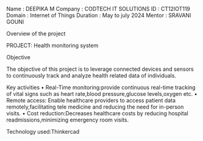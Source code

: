 Name : DEEPIKA M
Company : CODTECH IT SOLUTIONS
ID : CT12IOT119
Domain : Internet of Things
Duration : May to july 2024
Mentor : SRAVANI GOUNI

Overview of the project

PROJECT: Health monitoring system

Objective

The objective of this project is to leverage connected devices and sensors to continuously track and analyze health related data of individuals.

Key activities
•	Real-Time monitoring:provide continuous real-time tracking of vital signs such as heart rate,blood pressure,glucose levels,oxygen etc.
•	Remote access: Enable healthcare providers to access patient data remotely,facilitating tele medicine and reducing the need for in-person visits.
•	Cost reduction:Decreases healthcare costs by reducing hospital readmissions,minimizing emergency room visits.

Technology used:Thinkercad

